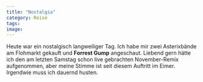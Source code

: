 ```yaml
---
title: "Nostalgia"
category: Reise
tags: 
image: 
---
```


Heute war ein nostalgisch langweiliger Tag. Ich habe mir zwei Asterixbände am Flohmarkt gekauft und **Forrest Gump** angeschaut. Liebend gern hätte ich den am letzten Samstag schon live gebrachten November-Remix aufgenommen, aber meine Stimme ist seit diesem Auftritt im Eimer. Irgendwie muss ich dauernd husten.